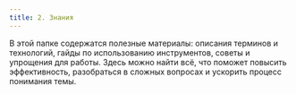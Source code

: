 ```yaml
---
title: 2. Знания
---
```


В этой папке содержатся полезные материалы: описания терминов и технологий, гайды по использованию инструментов, советы и упрощения для работы. Здесь можно найти всё, что поможет повысить эффективность, разобраться в сложных вопросах и ускорить процесс понимания темы.